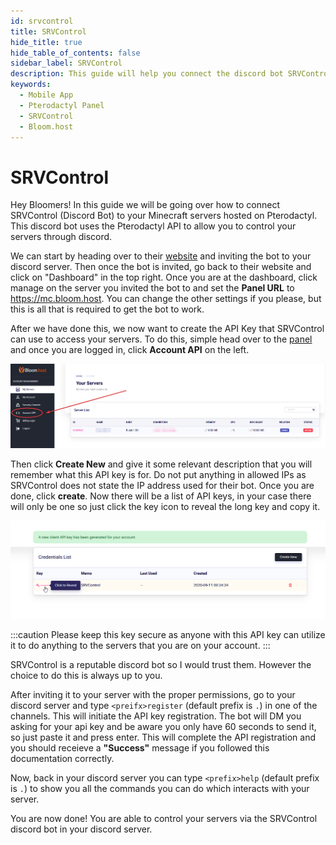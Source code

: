 ```yaml
---
id: srvcontrol
title: SRVControl
hide_title: true
hide_table_of_contents: false
sidebar_label: SRVControl
description: This guide will help you connect the discord bot SRVControl to your pterodactyl servers so you are able to control your servers through discord.
keywords:
  - Mobile App
  - Pterodactyl Panel
  - SRVControl
  - Bloom.host
---
```

# SRVControl

Hey Bloomers! In this guide we will be going over how to connect SRVControl (Discord Bot) to your Minecraft servers hosted on Pterodactyl. This discord bot uses the Pterodactyl API to allow you to control your servers through discord.

We can start by heading over to their [website](https://srvcontrol.xyz/) and inviting the bot to your discord server. Then once the bot is invited, go back to their website and click on "Dashboard" in the top right. Once you are at the dashboard, click manage on the server you invited the bot to and set the **Panel URL** to https://mc.bloom.host. You can change the other settings if you please, but this is all that is required to get the bot to work.

After we have done this, we now want to create the API Key that SRVControl can use to access your servers. To do this, simple head over to the [panel](https://mc.bloom.host/) and once you are logged in, click **Account API** on the left.

![SRVControl](/static/img/srvcontrol/account-api-dashboard.png)

Then click **Create New** and give it some relevant description that you will remember what this API key is for. Do not put anything in allowed IPs as SRVControl does not state the IP address used for their bot. Once you are done, click **create**. Now there will be a list of API keys, in your case there will only be one so just click the key icon to reveal the long key and copy it. 

![SRVControl](/static/img/srvcontrol/pteroapi-creds-list.png)

:::caution
Please keep this key secure as anyone with this API key can utilize it to do anything to the servers that you are on your account. 
:::

SRVControl is a reputable discord bot so I would trust them. However the choice to do this is always up to you.

After inviting it to your server with the proper permissions, go to your discord server and type ```<preifx>register``` (default prefix is ```.```) in one of the channels. This will initiate the API key registration. The bot will DM you asking for your api key and be aware you only have 60 seconds to send it, so just paste it and press enter. This will complete the API registration and you should receieve a **"Success"** message if you followed this documentation correctly.

Now, back in your discord server you can type ```<prefix>help``` (default prefix is ```.```) to show you all the commands you can do which interacts with your server.

You are now done! You are able to control your servers via the SRVControl discord bot in your discord server.
